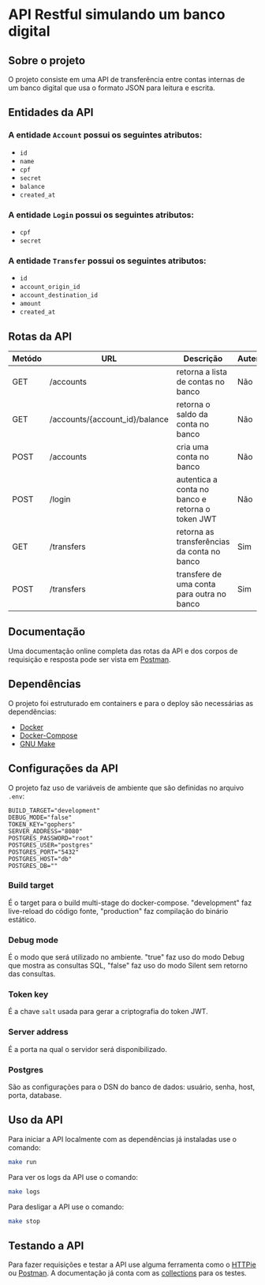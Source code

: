 # API Restful simulando um banco digital

## Sobre o projeto

O projeto consiste em uma API de transferência entre contas internas de um banco digital que usa o formato JSON para leitura e escrita.

## Entidades da API

### A entidade `Account` possui os seguintes atributos:

* `id`
* `name`
* `cpf`
* `secret`
* `balance`
* `created_at`

### A entidade `Login` possui os seguintes atributos:

* `cpf`
* `secret`

### A entidade `Transfer` possui os seguintes atributos:

* `id`
* `account_origin_id`
* `account_destination_id`
* `amount`
* `created_at`

## Rotas da API

| Metódo | URL                            | Descrição                                        | Autenticação |
|--------|--------------------------------|--------------------------------------------------|--------------|
| GET    | /accounts                      | retorna a lista de contas no banco               | Não          |
| GET    | /accounts/{account_id}/balance | retorna o saldo da conta no banco                | Não          |
| POST   | /accounts                      | cria uma conta no banco                          | Não          |
| POST   | /login                         | autentica a conta no banco e retorna o token JWT | Não          |
| GET    | /transfers                     | retorna as transferências da conta no banco      | Sim          |
| POST   | /transfers                     | transfere de uma conta para outra no banco       | Sim          |


## Documentação

Uma documentação online completa das rotas da API e dos corpos de requisição e resposta pode ser vista em [Postman](https://documenter.getpostman.com/view/12847022/TVmMgxjU).

## Dependências

O projeto foi estruturado em containers e para o deploy são necessárias as dependências:

* [Docker](https://docs.docker.com/engine/install/)
* [Docker-Compose](https://docs.docker.com/compose/install/)
* [GNU Make](https://www.gnu.org/software/make/)

## Configurações da API

O projeto faz uso de variáveis de ambiente que são definidas no arquivo `.env`:

```
BUILD_TARGET="development"
DEBUG_MODE="false"
TOKEN_KEY="gophers"
SERVER_ADDRESS="8080"
POSTGRES_PASSWORD="root"
POSTGRES_USER="postgres"
POSTGRES_PORT="5432"
POSTGRES_HOST="db"
POSTGRES_DB=""
```

### Build target

É o target para o build multi-stage do docker-compose. "development" faz live-reload do código fonte, "production" faz compilação do binário estático.

### Debug mode

É o modo que será utilizado no ambiente. "true" faz uso do modo Debug que mostra as consultas SQL, "false" faz uso do modo Silent sem retorno das consultas.

### Token key

É a chave `salt` usada para gerar a criptografia do token JWT.

### Server address

É a porta na qual o servidor será disponibilizado.

### Postgres

São as configurações para o DSN do banco de dados: usuário, senha, host, porta, database.

## Uso da API

Para iniciar a API localmente com as dependências já instaladas use o comando:

``` sh
make run
```

Para ver os logs da API use o comando:

``` sh
make logs
```

Para desligar a API use o comando:

``` sh
make stop
```

## Testando a API

Para fazer requisições e testar a API use alguma ferramenta como o [HTTPie](https://httpie.io/) ou [Postman](https://www.postman.com/). A documentação já conta com as [collections](https://documenter.getpostman.com/view/12847022/TVmMgxjU) para os testes.
